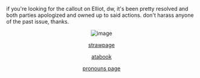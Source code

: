 <p align="center">

if you're looking for the callout on Elliot, dw, it's been pretty resolved and both parties apologized and owned up to said actions. don't harass anyone of the past issue, thanks.


<div align="center">
<img src="https://ik.imagekit.io/zrgresdqq/Untitled1152.png" alt="image" />
</div>

                    
<p align="center"><a
href="https://morningcall.straw.page"

strawpage

<p align="center"><a
href="https://labsenct.atabook.org"

atabook

<p align="center"><a
href="https://en.pronouns.page/@labsenct"

pronouns page
